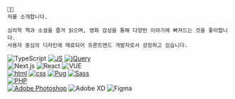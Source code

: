 <!--
**E-JIWON/E-JIWON** is a ✨ _special_ ✨ repository because its `README.md` (this file) appears on your GitHub profile.

Here are some ideas to get you started:

- 🔭 I’m currently working on ...
- 🌱 I’m currently learning ...
- 👯 I’m looking to collaborate on ...
- 🤔 I’m looking for help with ...
- 💬 Ask me about ...
- 📫 How to reach me: ...
- 😄 Pronouns: ...
- ⚡ Fun fact: ...
-->

```
🧑‍💻
저를 소개합니다.

심리학 책과 소설을 즐겨 읽으며, 영화 감상을 통해 다양한 이야기에 빠져드는 것을 좋아합니다. 
사용자 중심의 디자인에 매료되어 프론트엔드 개발자로서 성장하고 있습니다.
```

![TypeScript](https://img.shields.io/badge/TypeScript-007ACC?style=flat-square&logo=typescript&logoColor=white)
[![JS](https://img.shields.io/badge/JavaScript-F7DF1E?style=flat-square&logo=JavaScript&logoColor=black)](https://github.com/meowoof011/02_MatrixCalculator)
[![jQuery](https://img.shields.io/badge/jQuery-0769AD?style=flat-square&logo=jQuery&logoColor=white)](https://github.com/meowoof011/08_AnimalCrossing)   
![Next.js](https://img.shields.io/badge/Next.js-000?logo=nextdotjs&logoColor=fff&style=flat-square)
![React](https://img.shields.io/badge/React-20232A?style=flat-square&logo=react&logoColor=61DAFB)
![VUE](https://img.shields.io/badge/VUE-41B883?style=flat-square&logo=VUE&logoColor=white)   
[![html](https://img.shields.io/badge/Html-E34F26?style=flat-square&logo=Html5&logoColor=white)](https://github.com/meowoof011/01_GrapeFestival) 
[![css](https://img.shields.io/badge/CSS-1572B6?style=flat-square&logo=CSS3&logoColor=white)](https://github.com/meowoof011/07_LineGames) 
[![Pug](https://img.shields.io/badge/Pug-A86454?style=flat-square&logo=Pug&logoColor=white)](https://github.com/meowoof011/04_ChangeCalculator)
[![Sass](https://img.shields.io/badge/Sass-CC6699?style=flat-square&logo=Sass&logoColor=white)](https://github.com/meowoof011/04_ChangeCalculator)   
[![PHP](https://img.shields.io/badge/PHP-777BB4?style=flat-square&logo=PHP&logoColor=white)](https://github.com/meowoof011/05_KioskProject)   
[![Adobe Photoshop](https://img.shields.io/badge/Photoshop-31A8FF?style=flat-square&logo=AdobePhotoshop&logoColor=white)](https://github.com/meowoof011/03_ProductInfo) 
![Adobe XD](https://img.shields.io/badge/Adobe%20XD-470137?style=flat-square&logo=Adobe%20XD&logoColor=#FF61F6)
![Figma](https://img.shields.io/badge/Figma-F24E1E?style=flat-square&logo=figma&logoColor=white)
